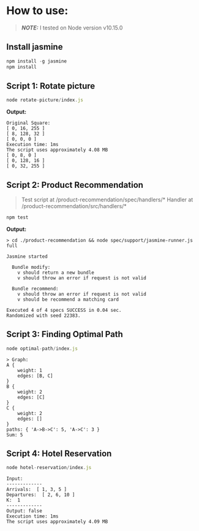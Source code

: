# How to use:
> **_NOTE:_** I tested on Node version v10.15.0

## Install jasmine

```javascript
npm install -g jasmine
npm install
```

## Script 1: Rotate picture

```javascript
node rotate-picture/index.js
```
**Output:**
```
Original Square:
[ 0, 16, 255 ]
[ 8, 128, 32 ]
[ 0, 0, 0 ]
Execution time: 1ms
The script uses approximately 4.08 MB
[ 0, 8, 0 ]
[ 0, 128, 16 ]
[ 0, 32, 255 ]
```

## Script 2: Product Recommendation

> Test script at /product-recommendation/spec/handlers/*
> Handler at /product-recommendation/src/handlers/*

```javascript
npm test
```
**Output:**
```
> cd ./product-recommendation && node spec/support/jasmine-runner.js full

Jasmine started

  Bundle modify:
    v should return a new bundle
    v should throw an error if request is not valid

  Bundle recommend:
    v should throw an error if request is not valid
    v should be recommend a matching card

Executed 4 of 4 specs SUCCESS in 0.04 sec.
Randomized with seed 22383.
```

## Script 3: Finding Optimal Path

```javascript
node optimal-path/index.js
```
```
> Graph:
A {
    weight: 1
    edges: [B, C]
}
B {
    weight: 2
    edges: [C]
}
C {
    weight: 2
    edges: []
}
paths: { 'A->B->C': 5, 'A->C': 3 }
Sum: 5
```

## Script 4: Hotel Reservation

```javascript
node hotel-reservation/index.js
```
```
Input:
-------------
Arrivals:  [ 1, 3, 5 ]
Departures:  [ 2, 6, 10 ]
K:  1
-------------
Output: false
Execution time: 1ms
The script uses approximately 4.09 MB

```
